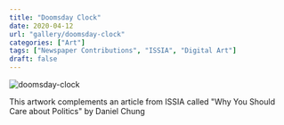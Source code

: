 ```yaml
---
title: "Doomsday Clock"
date: 2020-04-12
url: "gallery/doomsday-clock"
categories: ["Art"]
tags: ["Newspaper Contributions", "ISSIA", "Digital Art"]
draft: false
---
```


![doomsday-clock](/images/post/2020/ISSIA/doomsday-clock.png)

This artwork complements an article from ISSIA called "Why You Should Care about Politics" by Daniel Chung
